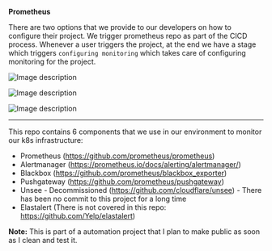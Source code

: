 **Prometheus**

There are two options that we provide to our developers on how to configure their project. We trigger prometheus repo as part of the CICD process. Whenever a user triggers the project, at the end we have a stage which triggers `configuring monitoring` which takes care of configuring monitoring for the project.

![Image description](https://files.gitter.im/tomarv2/7m11/Screen-Shot-2020-04-11-at-10.04.06-AM.png)

![Image description](https://files.gitter.im/tomarv2/4hIn/Screen-Shot-2020-04-11-at-9.43.19-AM.png)

![Image description](https://files.gitter.im/tomarv2/J3HU/Screen-Shot-2020-04-12-at-6.59.21-PM.png)

***
This repo contains 6 components that we use in our environment to monitor our k8s infrastructure:

- Prometheus (https://github.com/prometheus/prometheus)
- Alertmanager (https://prometheus.io/docs/alerting/alertmanager/)
- Blackbox (https://github.com/prometheus/blackbox_exporter)
- Pushgateway (https://github.com/prometheus/pushgateway)
- Unsee - Decommissioned (https://github.com/cloudflare/unsee) - There has been no commit to this project for a long time
- Elastalert (There is not covered in this repo: https://github.com/Yelp/elastalert)

**Note:** This is part of a automation project that I plan to make public as soon as I clean and test it.
